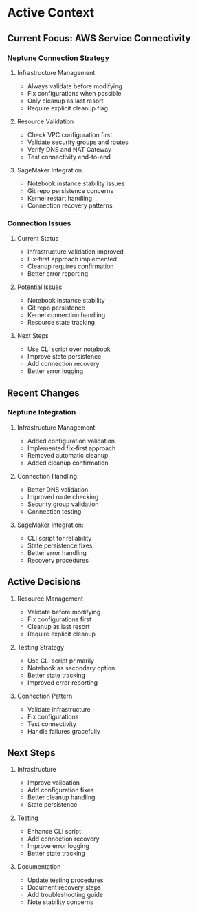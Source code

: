 # Active Context

## Current Focus: AWS Service Connectivity

### Neptune Connection Strategy
1. Infrastructure Management
   - Always validate before modifying
   - Fix configurations when possible
   - Only cleanup as last resort
   - Require explicit cleanup flag

2. Resource Validation
   - Check VPC configuration first
   - Validate security groups and routes
   - Verify DNS and NAT Gateway
   - Test connectivity end-to-end

3. SageMaker Integration
   - Notebook instance stability issues
   - Git repo persistence concerns
   - Kernel restart handling
   - Connection recovery patterns

### Connection Issues
1. Current Status
   - Infrastructure validation improved
   - Fix-first approach implemented
   - Cleanup requires confirmation
   - Better error reporting

2. Potential Issues
   - Notebook instance stability
   - Git repo persistence
   - Kernel connection handling
   - Resource state tracking

3. Next Steps
   - Use CLI script over notebook
   - Improve state persistence
   - Add connection recovery
   - Better error logging

## Recent Changes

### Neptune Integration
1. Infrastructure Management:
   - Added configuration validation
   - Implemented fix-first approach
   - Removed automatic cleanup
   - Added cleanup confirmation

2. Connection Handling:
   - Better DNS validation
   - Improved route checking
   - Security group validation
   - Connection testing

3. SageMaker Integration:
   - CLI script for reliability
   - State persistence fixes
   - Better error handling
   - Recovery procedures

## Active Decisions

1. Resource Management
   - Validate before modifying
   - Fix configurations first
   - Cleanup as last resort
   - Require explicit cleanup

2. Testing Strategy
   - Use CLI script primarily
   - Notebook as secondary option
   - Better state tracking
   - Improved error reporting

3. Connection Pattern
   - Validate infrastructure
   - Fix configurations
   - Test connectivity
   - Handle failures gracefully

## Next Steps

1. Infrastructure
   - Improve validation
   - Add configuration fixes
   - Better cleanup handling
   - State persistence

2. Testing
   - Enhance CLI script
   - Add connection recovery
   - Improve error logging
   - Better state tracking

3. Documentation
   - Update testing procedures
   - Document recovery steps
   - Add troubleshooting guide
   - Note stability concerns
